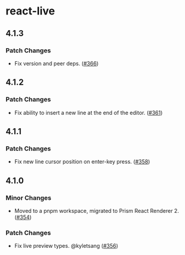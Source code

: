 # react-live

## 4.1.3

### Patch Changes

- Fix version and peer deps. ([#366](https://github.com/FormidableLabs/react-live/pull/366))

## 4.1.2

### Patch Changes

- Fix ability to insert a new line at the end of the editor. ([#361](https://github.com/FormidableLabs/react-live/pull/361))

## 4.1.1

### Patch Changes

- Fix new line cursor position on enter-key press. ([#358](https://github.com/FormidableLabs/react-live/pull/358))

## 4.1.0

### Minor Changes

- Moved to a pnpm workspace, migrated to Prism React Renderer 2. ([#354](https://github.com/FormidableLabs/react-live/pull/354))

### Patch Changes

- Fix live preview types. @kyletsang ([#356](https://github.com/FormidableLabs/react-live/pull/356))
